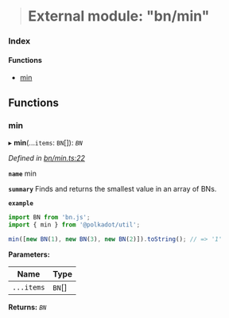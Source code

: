 > # External module: "bn/min"

### Index

#### Functions

* [min](_bn_min_.md#min)

## Functions

###  min

▸ **min**(...`items`: `BN`[]): *`BN`*

*Defined in [bn/min.ts:22](https://github.com/polkadot-js/common/blob/8a245f2/packages/util/src/bn/min.ts#L22)*

**`name`** min

**`summary`** Finds and returns the smallest value in an array of BNs.

**`example`** 
<BR>

```javascript
import BN from 'bn.js';
import { min } from '@polkadot/util';

min([new BN(1), new BN(3), new BN(2)]).toString(); // => '1'
```

**Parameters:**

Name | Type |
------ | ------ |
`...items` | `BN`[] |

**Returns:** *`BN`*